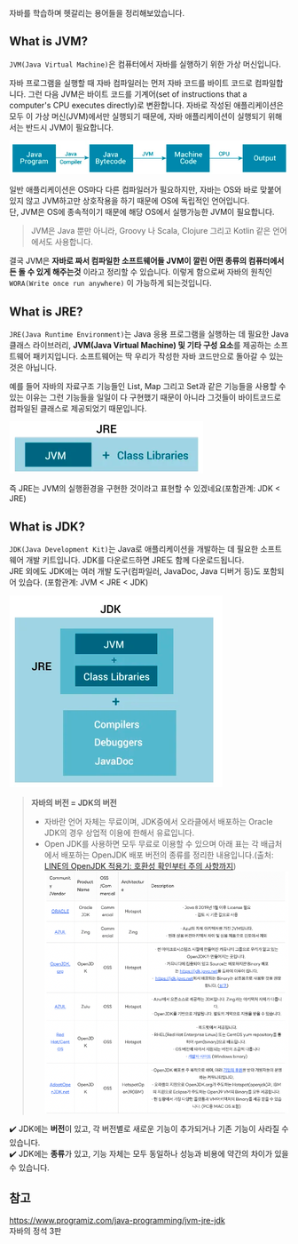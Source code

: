 자바를 학습하며 헷갈리는 용어들을 정리해보았습니다.

## What is JVM?
`JVM(Java Virtual Machine)`은 컴퓨터에서 자바를 실행하기 위한 가상 머신입니다.

자바 프로그램을 실행할 때 자바 컴파일러는 먼저 자바 코드를 바이트 코드로 컴파일합니다. 그런 다음 JVM은 바이트 코드를 기계어(set of instructions that a computer's CPU executes directly)로 변환합니다.
자바로 작성된 애플리케이션은 모두 이 가상 머신(JVM)에서만 실행되기 때문에, 자바 애플리케이션이 실행되기 위해서는 반드시 JVM이 필요합니다.

![1](./images/1.png)

일반 애플리케이션은 OS마다 다른 컴파일러가 필요하지만, 자바는 OS와 바로 맞붙어 있지 않고 JVM하고만 상호작용을 하기 때문에 OS에 독립적인 언어입니다.  
단, JVM은 OS에 종속적이기 때문에 해당 OS에서 실행가능한 JVM이 필요합니다.

> JVM은 Java 뿐만 아니라, Groovy 나 Scala, Clojure 그리고 Kotlin 같은 언어에서도 사용합니다.

결국 JVM은 **자바로 짜서 컴파일한 소프트웨어들 JVM이 깔린 어떤 종류의 컴퓨터에서든 돌 수 있게 해주는것** 이라고 정리할 수 있습니다. 
이렇게 함으로써 자바의 원칙인 `WORA(Write once run anywhere)` 이 가능하게 되는것입니다.

## What is JRE?
`JRE(Java Runtime Environment)`는 Java 응용 프로그램을 실행하는 데 필요한 Java 클래스 라이브러리, **JVM(Java Virtual Machine) 및 기타 구성 요소**를 제공하는 소프트웨어 패키지입니다.
소프트웨어는 딱 우리가 작성한 자바 코드만으로 돌아갈 수 있는 것은 아닙니다.

예를 들어 자바의 자료구조 기능들인 List, Map 그리고 Set과 같은 기능들을 사용할 수 있는 이유는 그런 기능들을 일일이 다 구현했기 때문이 아니라
그것들이 바이트코드로 컴파일된 클래스로 제공되었기 때문입니다.

![2](./images/2.png)

즉 JRE는 JVM의 실행환경을 구현한 것이라고 표현할 수 있겠네요(포함관계: JDK < JRE)

## What is JDK?
`JDK(Java Development Kit)`는 Java로 애플리케이션을 개발하는 데 필요한 소프트웨어 개발 키트입니다. JDK를 다운로드하면 JRE도 함께 다운로드됩니다.  
JRE 외에도 JDK에는 여러 개발 도구(컴파일러, JavaDoc, Java 디버거 등)도 포함되어 있습다. (포함관계: JVM < JRE < JDK)

![3](./images/3.png)

> **자바의 버전 = JDK의 버전**  
> - 자바란 언어 자체는 무료이며, JDK중에서 오라클에서 배포하는 Oracle JDK의 경우 상업적 이용에 한해서 유료입니다.  
> - Open JDK를 사용하면 모두 무료로 이용할 수 있으며 아래 표는 각 배급처에서 배포하는 OpenJDK 배포 버전의 종류를 정리한 내용입니다.(출처: [LINE의 OpenJDK 적용기: 호환성 확인부터 주의 사항까지](https://engineering.linecorp.com/ko/blog/line-open-jdk/))
> ![4](./images/4.png)

✔️ JDK에는 **버전**이 있고, 각 버전별로 새로운 기능이 추가되거나 기존 기능이 사라질 수 있습니다.  
✔️ JDK에는 **종류**가 있고, 기능 자체는 모두 동일하나 성능과 비용에 약간의 차이가 있을 수 있습니다.
 
## 참고
https://www.programiz.com/java-programming/jvm-jre-jdk  
자바의 정석 3판
